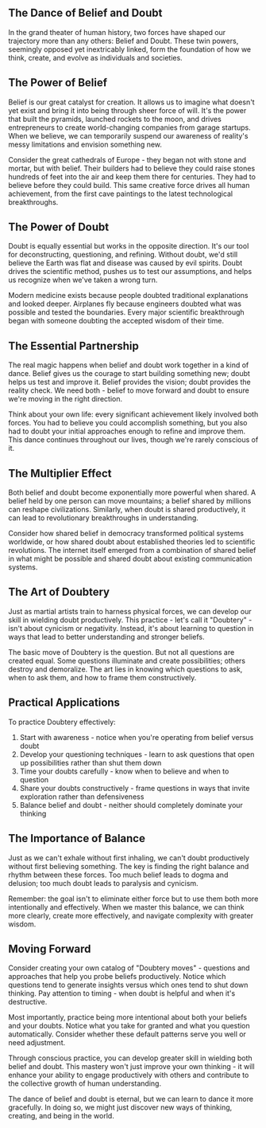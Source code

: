 ## The Dance of Belief and Doubt

In the grand theater of human history, two forces have shaped our trajectory more than any others: Belief and Doubt. These twin powers, seemingly opposed yet inextricably linked, form the foundation of how we think, create, and evolve as individuals and societies.

## The Power of Belief

Belief is our great catalyst for creation. It allows us to imagine what doesn't yet exist and bring it into being through sheer force of will. It's the power that built the pyramids, launched rockets to the moon, and drives entrepreneurs to create world-changing companies from garage startups. When we believe, we can temporarily suspend our awareness of reality's messy limitations and envision something new.

Consider the great cathedrals of Europe - they began not with stone and mortar, but with belief. Their builders had to believe they could raise stones hundreds of feet into the air and keep them there for centuries. They had to believe before they could build. This same creative force drives all human achievement, from the first cave paintings to the latest technological breakthroughs.

## The Power of Doubt 

Doubt is equally essential but works in the opposite direction. It's our tool for deconstructing, questioning, and refining. Without doubt, we'd still believe the Earth was flat and disease was caused by evil spirits. Doubt drives the scientific method, pushes us to test our assumptions, and helps us recognize when we've taken a wrong turn.

Modern medicine exists because people doubted traditional explanations and looked deeper. Airplanes fly because engineers doubted what was possible and tested the boundaries. Every major scientific breakthrough began with someone doubting the accepted wisdom of their time.

## The Essential Partnership

The real magic happens when belief and doubt work together in a kind of dance. Belief gives us the courage to start building something new; doubt helps us test and improve it. Belief provides the vision; doubt provides the reality check. We need both - belief to move forward and doubt to ensure we're moving in the right direction.

Think about your own life: every significant achievement likely involved both forces. You had to believe you could accomplish something, but you also had to doubt your initial approaches enough to refine and improve them. This dance continues throughout our lives, though we're rarely conscious of it.

## The Multiplier Effect

Both belief and doubt become exponentially more powerful when shared. A belief held by one person can move mountains; a belief shared by millions can reshape civilizations. Similarly, when doubt is shared productively, it can lead to revolutionary breakthroughs in understanding.

Consider how shared belief in democracy transformed political systems worldwide, or how shared doubt about established theories led to scientific revolutions. The internet itself emerged from a combination of shared belief in what might be possible and shared doubt about existing communication systems.

## The Art of Doubtery

Just as martial artists train to harness physical forces, we can develop our skill in wielding doubt productively. This practice - let's call it "Doubtery" - isn't about cynicism or negativity. Instead, it's about learning to question in ways that lead to better understanding and stronger beliefs.

The basic move of Doubtery is the question. But not all questions are created equal. Some questions illuminate and create possibilities; others destroy and demoralize. The art lies in knowing which questions to ask, when to ask them, and how to frame them constructively.

## Practical Applications

To practice Doubtery effectively:

1. Start with awareness - notice when you're operating from belief versus doubt
2. Develop your questioning techniques - learn to ask questions that open up possibilities rather than shut them down
3. Time your doubts carefully - know when to believe and when to question
4. Share your doubts constructively - frame questions in ways that invite exploration rather than defensiveness
5. Balance belief and doubt - neither should completely dominate your thinking

## The Importance of Balance

Just as we can't exhale without first inhaling, we can't doubt productively without first believing something. The key is finding the right balance and rhythm between these forces. Too much belief leads to dogma and delusion; too much doubt leads to paralysis and cynicism.

Remember: the goal isn't to eliminate either force but to use them both more intentionally and effectively. When we master this balance, we can think more clearly, create more effectively, and navigate complexity with greater wisdom.

## Moving Forward

Consider creating your own catalog of "Doubtery moves" - questions and approaches that help you probe beliefs productively. Notice which questions tend to generate insights versus which ones tend to shut down thinking. Pay attention to timing - when doubt is helpful and when it's destructive.

Most importantly, practice being more intentional about both your beliefs and your doubts. Notice what you take for granted and what you question automatically. Consider whether these default patterns serve you well or need adjustment.

Through conscious practice, you can develop greater skill in wielding both belief and doubt. This mastery won't just improve your own thinking - it will enhance your ability to engage productively with others and contribute to the collective growth of human understanding.

The dance of belief and doubt is eternal, but we can learn to dance it more gracefully. In doing so, we might just discover new ways of thinking, creating, and being in the world.